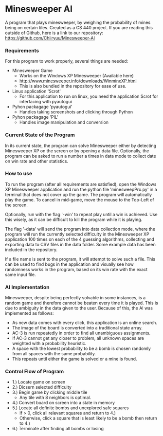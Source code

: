 # Minesweeper AI
A program that plays minesweeper, by weighing the probability of mines being on certain tiles. 
Created as a CS 440 project.
If you are reading this outside of Github, here is a link to our repository: https://github.com/Chiiryuu/Minesweeper-AI

### Requirements
For this program to work properly, several things are needed:
* Minesweeper Game
   * Works on the Windows XP Minesweeper (Available here)
   * http://www.minesweeper.info/downloads/WinmineXP.html
   * This is also bundled in the repository for ease of use.
* Linux application 'Scrot'
   * For this application to run on linux, you need the application Scrot for interfacing with pyautogui
* Pyhon packagage 'pyautogui'
   * Handles taking screenshots and clicking through Python
* Pyhon packagage 'PIL'
   * Handles image manipulation and conversion
   
### Current State of the Program
In its current state, the program can solve Minesweeper either by detecting Minesweeper XP on the screen or by opening a data file. Optionally, the program can be asked to run a number a times in data mode to collect date on win rate and other statistics.

### How to use
To run the program (after all requirements are satisfied), open the Windows XP Minesweeper application and run the python file 'minesweepPro.py' in a terminal that does not cover up the game. The program will automatically play the game. To cancel in mid-game, move the mouse to the Top-Left of the screen.

Optionally, run with the flag '-win' to repeat play until a win is achieved. Use this wisely, as it can be difficult to kill the program while it is playing.

The flag '-data' will send the program into data collection mode, where the program will run the currently selected difficulty in the Minesweeper XP application 100 times on each of the 4 guessing algorithms, collecting and exporting data to CSV files in the data folder. Some example data has been included in the repository.

If a file name is sent to the program, it will attempt to solve such a file. This can be used to find bugs in the application and visually see how randomness works in the program, based on its win rate with the exact same input file.

### AI Implementation
Minesweeper, despite being perfectly solvable in some instances, is a random game and therefore cannot be beaten every time it is played. This is due to ambiguity in the data given to the user. Because of this, the AI was implemented as follows:
* As new data comes with every click, this application is an online search.
* The image of the board is converted into a traditional state array.
* AC-3 is run repeatedly in order to find all unambiguous assignments.
* If AC-3 cannot get any closer to problem, all unknown spaces are weighted with a probability heuristic.
* A space with the lowest probability to be a bomb is chosen randomly from all spaces with the same probability.
* This repeats until either the game is solved or a mine is found.

### Control Flow of Program
* 1.) Locate game on screen
* 2.) Dicsern selected difficulty
* 3.) Begin game by clicking middle tile
  * Any tile with 8 neighbors is optimal.
* 4.) Convert board on screen into a state in memory
* 5.) Locate all definite bombs and unexplored safe squares
  * If > 0, click all relevant squares and return to 4.)
  * Otherwise, click a square that is least likely to be a bomb then return to 4.)
* 6.) Terminate after finding all bombs or losing
